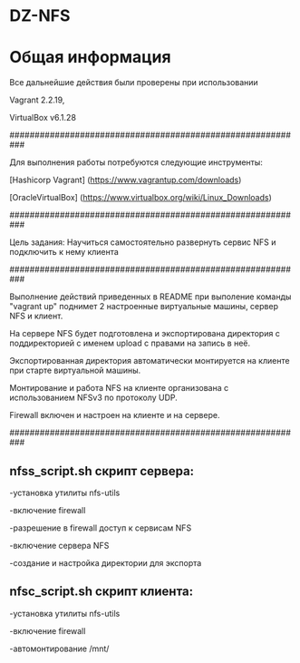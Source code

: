 # DZ-NFS
# **Общая информация**

Все дальнейшие действия были проверены при использовании

Vagrant 2.2.19, 

VirtualBox v6.1.28

###########################################################

Для выполнения работы потребуются следующие инструменты:

[Hashicorp Vagrant] (https://www.vagrantup.com/downloads)

[OracleVirtualBox] (https://www.virtualbox.org/wiki/Linux_Downloads)

###########################################################

Цель задания: Научиться самостоятельно развернуть сервис NFS и подключить к нему клиента

###########################################################

Выполнение действий приведенных в README при выполение команды "vagrant up" поднимет 2 настроенные виртуальные машины, сервер NFS и клиент.

На сервере NFS будет подготовлена и экспортирована директория с поддиректорией с именем upload с правами на запись в неё.

Экспортированная директория автоматически монтируется на клиенте при старте виртуальной машины.

Монтирование и работа NFS на клиенте организована с использованием NFSv3 по протоколу UDP.

Firewall включен и настроен на клиенте и на сервере.

###########################################################

nfss_script.sh скрипт сервера: 
-----------------------
-установка утилиты nfs-utils

-включение firewall

-разрешение в firewall доступ к сервисам NFS

-включение сервера NFS

-создание и настройка директории для экспорта


nfsc_script.sh скрипт клиента:
------------
-установка утилиты nfs-utils

-включение firewall

-автомонтирование /mnt/

